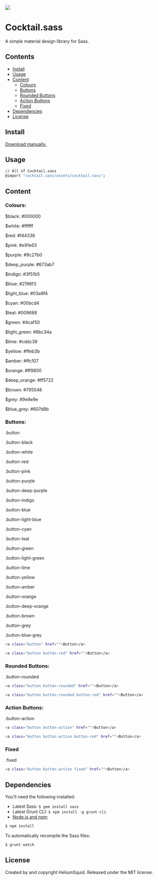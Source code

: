 ![](http://i.imgur.com/bBylLMW.png)
# Cocktail.sass
A simple material design library for Sass.

## Contents

- [Install](#install)
- [Usage](#usage)
- [Content](#content)
  - [Colours](#colours)
  - [Buttons](#buttons)
  - [Rounded Buttons](#rounded-buttons)
  - [Action Buttons](#action-buttons)
  - [Fixed](#fixed)
- [Dependencies](#dependencies)
- [License](#license)

## Install

[Download manually.]()

## Usage

```bash
// All of Cocktail.sass
@import "cocktail.sass/assets/cocktail.sass";
```

## Content

### Colours:

$black: #000000

$white: #ffffff

$red: #f44336

$pink: #e91e63

$purple: #9c27b0

$deep_purple: #673ab7

$indigo: #3f51b5

$blue: #2196f3

$light_blue: #03a9f4

$cyan: #00bcd4

$teal: #009688

$green: #4caf50

$light_green: #8bc34a

$lime: #cddc39

$yellow: #ffeb3b

$amber: #ffc107

$orange: #ff9800

$deep_orange: #ff5722

$brown: #795548

$grey: #9e9e9e

$blue_grey: #607d8b

### Buttons:

.button

.button-black

.button-white

.button-red

.button-pink

.button-purple

.button-deep-purple

.button-indigo

.button-blue

.button-light-blue

.button-cyan

.button-teal

.button-green

.button-light-green

.button-lime

.button-yellow

.button-amber

.button-orange

.button-deep-orange

.button-brown

.button-grey

.button-blue-grey

```bash
<a class="button" href="">Button</a>

<a class="button button-red" href="">Button</a>
```

### Rounded Buttons:

.button-rounded

```bash
<a class="button button-rounded" href="">Button</a>

<a class="button button-rounded button-red" href="">Button</a>
```

### Action Buttons:

.button-action

```bash
<a class="button button-action" href="">Button</a>

<a class="button button-action button-red" href="">Button</a>
```

### Fixed

.fixed

```bash
<a class="button button-action fixed" href="">Button</a>
```

## Dependencies

You'll need the following installed:

- Latest Sass: `$ gem install sass`
- Latest Grunt CLI: `$ npm install -g grunt-cli`
- [Node.js and npm](http://nodejs.org/download/)

```bash
$ npm install
```

To automatically recompile the Sass files:

```bash
$ grunt watch
```

## License

Created by and copyright HeliumSquid. Released under the MIT license.

